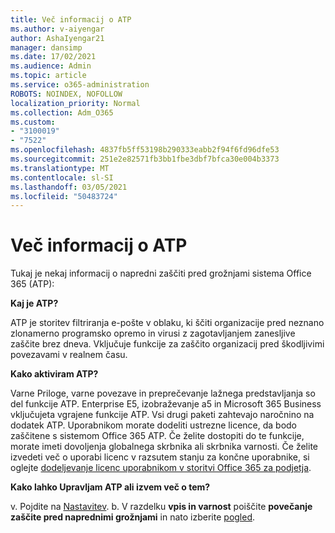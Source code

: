 ```yaml
---
title: Več informacij o ATP
ms.author: v-aiyengar
author: AshaIyengar21
manager: dansimp
ms.date: 17/02/2021
ms.audience: Admin
ms.topic: article
ms.service: o365-administration
ROBOTS: NOINDEX, NOFOLLOW
localization_priority: Normal
ms.collection: Adm_O365
ms.custom:
- "3100019"
- "7522"
ms.openlocfilehash: 4837fb5ff53198b290333eabb2f94f6fd96dfe53
ms.sourcegitcommit: 251e2e82571fb3bb1fbe3dbf7bfca30e004b3373
ms.translationtype: MT
ms.contentlocale: sl-SI
ms.lasthandoff: 03/05/2021
ms.locfileid: "50483724"
---
```

# <a name="learn-about-atp"></a>Več informacij o ATP

Tukaj je nekaj informacij o napredni zaščiti pred grožnjami sistema Office 365 (ATP):

**Kaj je ATP?**

ATP je storitev filtriranja e-pošte v oblaku, ki ščiti organizacije pred neznano zlonamerno programsko opremo in virusi z zagotavljanjem zanesljive zaščite brez dneva. Vključuje funkcije za zaščito organizacij pred škodljivimi povezavami v realnem času.

**Kako aktiviram ATP?**

Varne Priloge, varne povezave in preprečevanje lažnega predstavljanja so del funkcije ATP. Enterprise E5, izobraževanje a5 in Microsoft 365 Business vključujeta vgrajene funkcije ATP. Vsi drugi paketi zahtevajo naročnino na dodatek ATP. Uporabnikom morate dodeliti ustrezne licence, da bodo zaščitene s sistemom Office 365 ATP. Če želite dostopiti do te funkcije, morate imeti dovoljenja globalnega skrbnika ali skrbnika varnosti. Če želite izvedeti več o uporabi licenc v razsutem stanju za končne uporabnike, si oglejte [dodeljevanje licenc uporabnikom v storitvi Office 365 za podjetja](https://go.microsoft.com/fwlink/?linkid=2093435).

**Kako lahko Upravljam ATP ali izvem več o tem?**

v. Pojdite na [Nastavitev](https://go.microsoft.com/fwlink/p/?linkid=2075721).
b. V razdelku **vpis in varnost** poiščite **povečanje zaščite pred naprednimi grožnjami** in nato izberite [pogled](https://go.microsoft.com/fwlink/?linkid=2109302).
